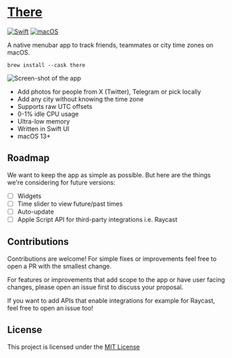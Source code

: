 # [There](https://there.pm)

[![Swift](https://img.shields.io/badge/Swift-F54A2A?logo=swift&logoColor=white)](#) [![macOS](https://img.shields.io/badge/macOS-000000?logo=apple&logoColor=F0F0F0)](#)

A native menubar app to track friends, teammates or city time zones on macOS.

```
brew install --cask there
```

![Screen-shot of the app](https://there.pm/app@2x.jpg)

- Add photos for people from X (Twitter), Telegram or pick locally
- Add any city without knowing the time zone
- Supports raw UTC offsets
- 0-1% idle CPU usage
- Ultra-low memory
- Written in Swift UI
- macOS 13+

## Roadmap

We want to keep the app as simple as possible. But here are the things we're considering for future versions:

- [ ] Widgets
- [ ] Time slider to view future/past times
- [ ] Auto-update
- [ ] Apple Script API for third-party integrations i.e. Raycast

## Contributions

Contributions are welcome! For simple fixes or improvements feel free to open a PR with the smallest change.

For features or improvements that add scope to the app or have user facing changes, please open an issue first to discuss your proposal.

If you want to add APIs that enable integrations for example for Raycast, feel free to open an issue too!

## License

This project is licensed under the [MIT License](LICENSE)
